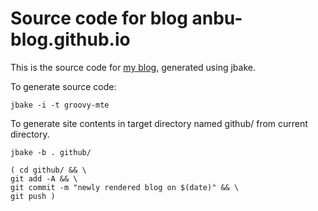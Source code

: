 # Source code for blog anbu-blog.github.io

This is the source code for [my blog](https://anbu-blog.github.io), generated 
using jbake.

To generate source code:

    jbake -i -t groovy-mte

To generate site contents in target directory named github/ from current
directory.

    jbake -b . github/
    
    ( cd github/ && \
    git add -A && \
    git commit -m "newly rendered blog on $(date)" && \
    git push )


